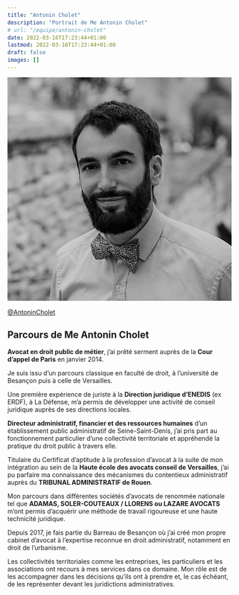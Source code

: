 ```yaml
---
title: "Antonin Cholet"
description: "Portrait de Me Antonin Cholet"
# url: "/equipe/antonin-cholet"
date: 2022-03-16T17:23:44+01:00
lastmod: 2022-03-16T17:23:44+01:00
draft: false
images: []
---
```


![Antonin Cholet portrait](antonincholetavocatportrait.jpg)


[@AntoninCholet](https://twitter.com/AntoninCholet)

## Parcours de Me Antonin Cholet

__Avocat en droit public de métier__, j’ai prêté serment auprès de la __Cour d’appel de Paris__ en janvier 2014.

Je suis issu d’un parcours classique en faculté de droit, à l’université de Besançon puis à celle de Versailles.

Une première expérience de juriste à la __Direction juridique d’ENEDIS__ (ex ERDF), à La Défense, m’a permis de développer une activité de conseil juridique auprès de ses directions locales.

__Directeur administratif, financier et des ressources humaines__ d’un établissement public administratif de Seine-Saint-Denis, j’ai pris part au fonctionnement particulier d’une collectivité territoriale et appréhendé la pratique du droit public à travers elle.

Titulaire du Certificat d’aptitude à la profession d’avocat à la suite de mon intégration au sein de la __Haute école des avocats conseil de Versailles__, j’ai pu parfaire ma connaissance des mécanismes du contentieux administratif auprès du __TRIBUNAL ADMINISTRATIF de Rouen__.

Mon parcours dans différentes sociétés d’avocats de renommée nationale tel que __ADAMAS, SOLER-COUTEAUX / LLORENS ou LAZARE AVOCATS__ m’ont permis d’acquérir une méthode de travail rigoureuse et une haute technicité juridique.

Depuis 2017, je fais partie du Barreau de Besançon où j’ai créé mon propre cabinet d’avocat à l’expertise reconnue en droit administratif, notamment en droit de l’urbanisme.

Les collectivités territoriales comme les entreprises, les particuliers et les associations ont recours à mes services dans ce domaine. Mon rôle est de les accompagner dans les décisions qu’ils ont à prendre et, le cas échéant, de les représenter devant les juridictions administratives.

